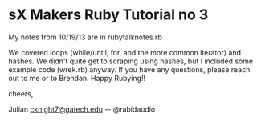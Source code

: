 sX Makers Ruby Tutorial no 3
============================

My notes from 10/19/13 are in rubytalknotes.rb

We covered loops (while/until, for, and the more
common iterator) and hashes. We didn't quite get
to scraping using hashes, but I included some example
code (wrek.rb) anyway. If you have any questions,
please reach out to me or to Brendan. Happy Rubying!!


cheers,

Julian
cknight7@gatech.edu  --  @rabidaudio
